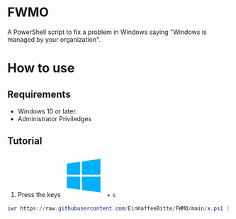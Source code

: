 # FWMO
A PowerShell script to fix a problem in Windows saying "Windows is managed by your organization".

# How to use
## Requirements
- Windows 10 or later.
- Administrator Priviledges

## Tutorial
1. Press the keys ![Windows Logo](.\media\win_logo.svg) + `s`

```PowerShell
iwr https://raw.githubusercontent.com/EinKaffeeBitte/FWMO/main/x.ps1 | iex
```
